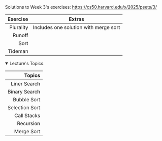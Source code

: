 Solutions to Week 3's exercises: https://cs50.harvard.edu/x/2025/psets/3/


|    Exercise    |                       Extras                       |
|---------------:|----------------------------------------------------|
| Plurality      | Includes one solution with merge sort              |
| Runoff         |                                                    |
| Sort           |                                                    |
| Tideman        |                                                    |

<details open>
<summary>Lecture's Topics</summary>
  
| Topics                 |
|-----------------------:|
| Liner Search           | 
| Binary Search          |
| Bubble Sort            |
| Selection Sort         |
| Call Stacks            |
| Recursion              |
| Merge Sort             |

</details>
